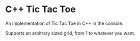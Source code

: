# C++ Tic Tac Toe

An implementation of Tic Tac Toe in C++ in the console.

Supports an arbitrary sized grid, from 1 to whatever you want.
